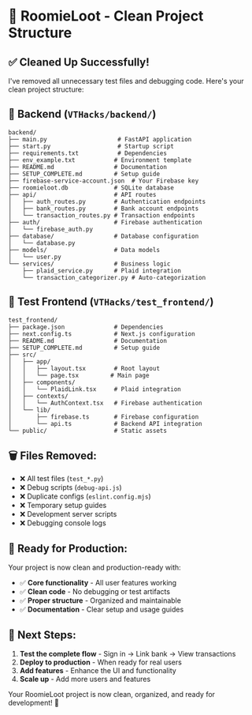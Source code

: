 # 🎉 RoomieLoot - Clean Project Structure

## ✅ **Cleaned Up Successfully!**

I've removed all unnecessary test files and debugging code. Here's your clean project structure:

## 📁 **Backend** (`VTHacks/backend/`)
```
backend/
├── main.py                    # FastAPI application
├── start.py                   # Startup script
├── requirements.txt           # Dependencies
├── env_example.txt           # Environment template
├── README.md                 # Documentation
├── SETUP_COMPLETE.md         # Setup guide
├── firebase-service-account.json  # Your Firebase key
├── roomieloot.db             # SQLite database
├── api/                      # API routes
│   ├── auth_routes.py        # Authentication endpoints
│   ├── bank_routes.py        # Bank account endpoints
│   └── transaction_routes.py # Transaction endpoints
├── auth/                     # Firebase authentication
│   └── firebase_auth.py
├── database/                 # Database configuration
│   └── database.py
├── models/                   # Data models
│   └── user.py
└── services/                 # Business logic
    ├── plaid_service.py      # Plaid integration
    └── transaction_categorizer.py # Auto-categorization
```

## 📁 **Test Frontend** (`VTHacks/test_frontend/`)
```
test_frontend/
├── package.json              # Dependencies
├── next.config.ts            # Next.js configuration
├── README.md                 # Documentation
├── SETUP_COMPLETE.md         # Setup guide
├── src/
│   ├── app/
│   │   ├── layout.tsx        # Root layout
│   │   └── page.tsx         # Main page
│   ├── components/
│   │   └── PlaidLink.tsx     # Plaid integration
│   ├── contexts/
│   │   └── AuthContext.tsx   # Firebase authentication
│   └── lib/
│       ├── firebase.ts       # Firebase configuration
│       └── api.ts            # Backend API integration
└── public/                   # Static assets
```

## 🗑️ **Files Removed:**
- ❌ All test files (`test_*.py`)
- ❌ Debug scripts (`debug-api.js`)
- ❌ Duplicate configs (`eslint.config.mjs`)
- ❌ Temporary setup guides
- ❌ Development server scripts
- ❌ Debugging console logs

## 🚀 **Ready for Production:**

Your project is now clean and production-ready with:
- ✅ **Core functionality** - All user features working
- ✅ **Clean code** - No debugging or test artifacts
- ✅ **Proper structure** - Organized and maintainable
- ✅ **Documentation** - Clear setup and usage guides

## 🎯 **Next Steps:**

1. **Test the complete flow** - Sign in → Link bank → View transactions
2. **Deploy to production** - When ready for real users
3. **Add features** - Enhance the UI and functionality
4. **Scale up** - Add more users and features

Your RoomieLoot project is now clean, organized, and ready for development! 🎉
